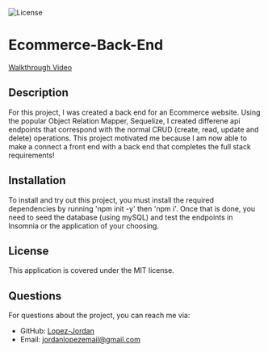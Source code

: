 ![License](https://img.shields.io/badge/license-MIT-brightgreen)

# Ecommerce-Back-End
[Walkthrough Video](https://drive.google.com/file/d/1McrnJwLi_FiBboY21fiPJP1Ar-Qov-kk/view)

## Description
For this project, I was created a back end for an Ecommerce website. Using the popular Object Relation Mapper, Sequelize, I created
differene api endpoints that correspond with the normal CRUD (create, read, update and delete) operations. This project motivated me because I am now able to make a connect a front end with a back end that completes the full stack requirements!


## Installation

To install and try out this project, you must install the required dependencies by running 'npm init -y' then 'npm i'. Once that is done, you need to seed the database (using mySQL) and test the endpoints in Insomnia or the application of your choosing.

## License
This application is covered under the MIT license.

## Questions
For questions about the project, you can reach me via:
- GitHub: [Lopez-Jordan](https://github.com/Lopez-Jordan)
- Email: jordanlopezemail@gmail.com